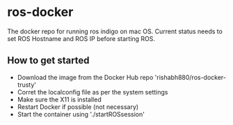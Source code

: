 # ros-docker
The  docker repo for running ros indigo on mac OS. Current status needs to set ROS Hostname and ROS IP before starting ROS. 

## How to get started
- Download the image from the Docker Hub repo 'rishabh880/ros-docker-trusty'
- Corret the localconfig file as per the system settings
- Make sure the X11 is installed
- Restart Docker if possible (not necessary)
- Start the container using './startROSsession'

